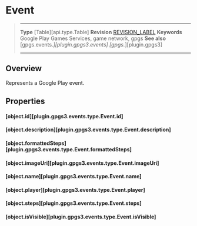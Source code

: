 # Event

> --------------------- ------------------------------------------------------------------------------------------
> __Type__              [Table][api.type.Table]
> __Revision__          [REVISION_LABEL](REVISION_URL)
> __Keywords__          Google Play Games Services, game network, gpgs
> __See also__          [gpgs.events.*][plugin.gpgs3.events]
>                       [gpgs.*][plugin.gpgs3]
> --------------------- ------------------------------------------------------------------------------------------

## Overview

Represents a Google Play event.

## Properties

#### [object.id][plugin.gpgs3.events.type.Event.id]

#### [object.description][plugin.gpgs3.events.type.Event.description]

#### [object.formattedSteps][plugin.gpgs3.events.type.Event.formattedSteps]

#### [object.imageUri][plugin.gpgs3.events.type.Event.imageUri]

#### [object.name][plugin.gpgs3.events.type.Event.name]

#### [object.player][plugin.gpgs3.events.type.Event.player]

#### [object.steps][plugin.gpgs3.events.type.Event.steps]

#### [object.isVisible][plugin.gpgs3.events.type.Event.isVisible]